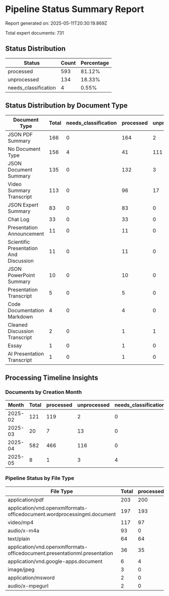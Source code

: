 # Pipeline Status Summary Report

Report generated on: 2025-05-11T20:30:19.869Z

Total expert documents: 731

## Status Distribution

| Status | Count | Percentage |
|--------|-------|------------|
| processed | 593 | 81.12% |
| unprocessed | 134 | 18.33% |
| needs_classification | 4 | 0.55% |

## Status Distribution by Document Type

| Document Type | Total | needs_classification | processed | unprocessed |
|---------------|-------|---|---|---|
| JSON PDF Summary | 166 | 0 | 164 | 2 |
| No Document Type | 156 | 4 | 41 | 111 |
| JSON Document Summary | 135 | 0 | 132 | 3 |
| Video Summary Transcript | 113 | 0 | 96 | 17 |
| JSON Expert Summary | 83 | 0 | 83 | 0 |
| Chat Log | 33 | 0 | 33 | 0 |
| Presentation Announcement | 11 | 0 | 11 | 0 |
| Scientific Presentation And Discussion | 11 | 0 | 11 | 0 |
| JSON PowerPoint Summary | 10 | 0 | 10 | 0 |
| Presentation Transcript | 5 | 0 | 5 | 0 |
| Code Documentation Markdown | 4 | 0 | 4 | 0 |
| Cleaned Discussion Transcript | 2 | 0 | 1 | 1 |
| Essay | 1 | 0 | 1 | 0 |
| AI Presentation Transcript | 1 | 0 | 1 | 0 |

## Processing Timeline Insights

### Documents by Creation Month

| Month | Total | processed | unprocessed | needs_classification |
|-------|-------|---|---|---|
| 2025-02 | 121 | 119 | 2 | 0 |
| 2025-03 | 20 | 7 | 13 | 0 |
| 2025-04 | 582 | 466 | 116 | 0 |
| 2025-05 | 8 | 1 | 3 | 4 |

### Pipeline Status by File Type

| File Type | Total | processed | unprocessed | needs_classification |
|-----------|-------|---|---|---|
| application/pdf | 203 | 200 | 3 | 0 |
| application/vnd.openxmlformats-officedocument.wordprocessingml.document | 197 | 193 | 0 | 4 |
| video/mp4 | 117 | 97 | 20 | 0 |
| audio/x-m4a | 93 | 0 | 93 | 0 |
| text/plain | 64 | 64 | 0 | 0 |
| application/vnd.openxmlformats-officedocument.presentationml.presentation | 36 | 35 | 1 | 0 |
| application/vnd.google-apps.document | 6 | 4 | 2 | 0 |
| image/jpeg | 3 | 0 | 3 | 0 |
| application/msword | 2 | 0 | 2 | 0 |
| audio/x-mpegurl | 2 | 0 | 2 | 0 |
